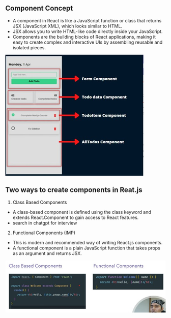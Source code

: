 ## Component Concept
- A component in React is like a JavaScript function or class that returns JSX (JavaScript XML), which looks similar to HTML.
- JSX allows you to write HTML-like code directly inside your JavaScript.
- Components are the building blocks of React applications, making it easy to create complex and interactive UIs by assembling reusable and isolated pieces.

<img src="./public/1.jpg">

## Two ways to create components in Reat.js
1. Class Based Components
- A class-based component is defined using the class keyword and extends React.Component to gain access to React features.
- search in chatgpt for interview

2. Functional Components (IMP)
- This is modern and recommended way of writing React.js components.
- A functional component is a plain JavaScript function that takes props as an argument and returns JSX.

<img src="./public/2.jpg">


